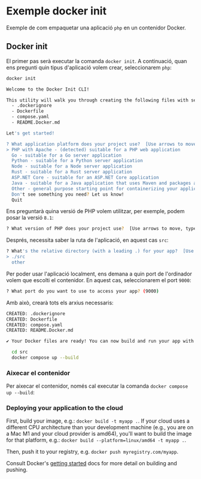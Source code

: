 # Exemple docker init

Exemple de com empaquetar una aplicació `php` en un contenidor Docker.

## Docker init

El primer pas serà executar la comanda `docker init`. A continuació, quan ens pregunti quin tipus d'aplicació volem crear, seleccionarem `php`:

```bash
docker init
```

```bash
Welcome to the Docker Init CLI!

This utility will walk you through creating the following files with sensible defaults for your project:
  - .dockerignore
  - Dockerfile
  - compose.yaml
  - README.Docker.md

Let's get started!

? What application platform does your project use?  [Use arrows to move, type to filter]
> PHP with Apache - (detected) suitable for a PHP web application
  Go - suitable for a Go server application
  Python - suitable for a Python server application
  Node - suitable for a Node server application
  Rust - suitable for a Rust server application
  ASP.NET Core - suitable for an ASP.NET Core application
  Java - suitable for a Java application that uses Maven and packages as an uber jar
  Other - general purpose starting point for containerizing your application
  Don't see something you need? Let us know!
  Quit
```

Ens preguntarà quina versió de PHP volem utilitzar, per exemple, podem posar la versió `8.1`:

```bash
? What version of PHP does your project use?  [Use arrows to move, type to filter]
```

Després, necessita saber la ruta de l'aplicació, en aquest cas `src`:

```bash
? What's the relative directory (with a leading .) for your app?  [Use arrows to move, type to filter]
> ./src
  other
```

Per poder usar l'aplicació localment, ens demana a quin port de l'ordinador volem que escolti el contenidor. En aquest cas, seleccionarem el port `9000`:

```bash
? What port do you want to use to access your app? (9000)
```

Amb això, crearà tots els arxius necessaris:

```bash
CREATED: .dockerignore
CREATED: Dockerfile
CREATED: compose.yaml
CREATED: README.Docker.md

✔ Your Docker files are ready! You can now build and run your app with the following commands:

  cd src
  docker compose up --build
```

### Aixecar el contenidor

Per aixecar el contenidor, només cal executar la comanda `docker compose up --build`:

### Deploying your application to the cloud

First, build your image, e.g.: `docker build -t myapp .`.
If your cloud uses a different CPU architecture than your development
machine (e.g., you are on a Mac M1 and your cloud provider is amd64),
you'll want to build the image for that platform, e.g.:
`docker build --platform=linux/amd64 -t myapp .`.

Then, push it to your registry, e.g. `docker push myregistry.com/myapp`.

Consult Docker's [getting started](https://docs.docker.com/go/get-started-sharing/)
docs for more detail on building and pushing.
